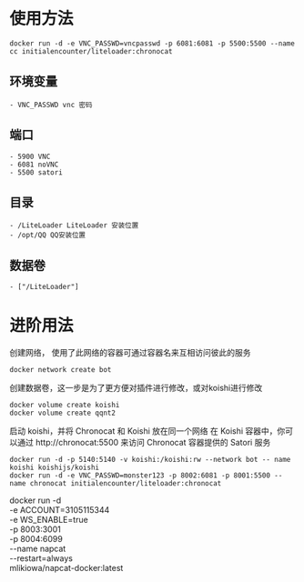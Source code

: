 # 使用方法

```shell
docker run -d -e VNC_PASSWD=vncpasswd -p 6081:6081 -p 5500:5500 --name cc initialencounter/liteloader:chronocat
```

## 环境变量
    - VNC_PASSWD vnc 密码

## 端口
    - 5900 VNC
    - 6081 noVNC
    - 5500 satori

## 目录
    - /LiteLoader LiteLoader 安装位置
    - /opt/QQ QQ安装位置

## 数据卷
    - ["/LiteLoader"]


# 进阶用法

创建网络， 使用了此网络的容器可通过容器名来互相访问彼此的服务
```shell
docker network create bot
```
创建数据卷，这一步是为了更方便对插件进行修改，或对koishi进行修改
```shell
docker volume create koishi
docker volume create qqnt2
```
启动 koishi，并将 Chronocat 和 Koishi 放在同一个网络
在 Koishi 容器中，你可以通过 http://chronocat:5500 来访问 Chronocat 容器提供的 Satori 服务
```shell
docker run -d -p 5140:5140 -v koishi:/koishi:rw --network bot -- name koishi koishijs/koishi
docker run -d -e VNC_PASSWD=monster123 -p 8002:6081 -p 8001:5500 --name chronocat initialencounter/liteloader:chronocat
```

docker run -d \
-e ACCOUNT=3105115344 \
-e WS_ENABLE=true \
-p 8003:3001 \
-p 8004:6099 \
--name napcat \
--restart=always \
mlikiowa/napcat-docker:latest
